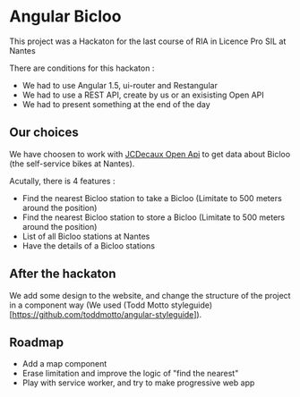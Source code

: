# Angular Bicloo

This project was a Hackaton for the last course of RIA in Licence Pro SIL at Nantes

There are conditions for this hackaton :

* We had to use Angular 1.5, ui-router and Restangular
* We had to use a REST API, create by us or an exisisting Open API
* We had to present something at the end of the day

## Our choices 

We have choosen to work with [JCDecaux Open Api](https://developer.jcdecaux.com/#/home) to get data about Bicloo (the self-service bikes at Nantes).

Acutally, there is 4 features :

* Find the nearest Bicloo station to take a Bicloo (Limitate to 500 meters around the position)
* Find the nearest Bicloo station to store a Bicloo (Limitate to 500 meters around the position)
* List of all Bicloo stations at Nantes
* Have the details of a Bicloo stations

## After the hackaton

We add some design to the website, and change the structure of the project in a component way (We used (Todd Motto styleguide)[https://github.com/toddmotto/angular-styleguide]).

## Roadmap

* Add a map component 
* Erase limitation and improve the logic of "find the nearest"
* Play with service worker, and try to make progressive web app
